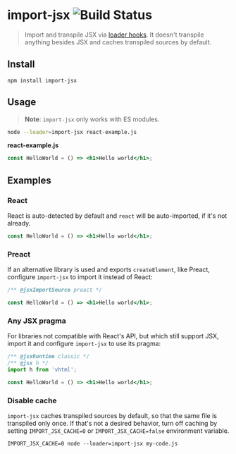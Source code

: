 # import-jsx ![Build Status](https://github.com/vadimdemedes/import-jsx/workflows/test/badge.svg)

> Import and transpile JSX via [loader hooks](https://nodejs.org/dist/latest-v18.x/docs/api/esm.html#loaders). It doesn't transpile anything besides JSX and caches transpiled sources by default.

## Install

```console
npm install import-jsx
```

## Usage

> **Note**:
> `import-jsx` only works with ES modules.

```sh
node --loader=import-jsx react-example.js
```

**react-example.js**

```jsx
const HelloWorld = () => <h1>Hello world</h1>;
```

## Examples

### React

React is auto-detected by default and `react` will be auto-imported, if it's not already.

```jsx
const HelloWorld = () => <h1>Hello world</h1>;
```

### Preact

If an alternative library is used and exports `createElement`, like Preact, configure `import-jsx` to import it instead of React:

```jsx
/** @jsxImportSource preact */

const HelloWorld = () => <h1>Hello world</h1>;
```

### Any JSX pragma

For libraries not compatible with React's API, but which still support JSX, import it and configure `import-jsx` to use its pragma:

```jsx
/** @jsxRuntime classic */
/** @jsx h */
import h from 'vhtml';

const HelloWorld = () => <h1>Hello world</h1>;
```

### Disable cache

`import-jsx` caches transpiled sources by default, so that the same file is transpiled only once.
If that's not a desired behavior, turn off caching by setting `IMPORT_JSX_CACHE=0` or `IMPORT_JSX_CACHE=false` environment variable.

```console
IMPORT_JSX_CACHE=0 node --loader=import-jsx my-code.js
```
